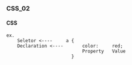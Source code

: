 ### CSS_02

#### CSS
```
ex.
    Seletor <----     a {
    Declaration <----       color:     red;
                            Property   Value
                        }

```